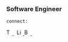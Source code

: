 ### Software Engineer
`connect:`

<p align="left">
  <a href="https://twitter.com/namestarlit">
  <img src="https://cdn.simpleicons.org/twitter/f5f5f5" alt="Twitter" height="16" width="16">
  </a>&nbsp; <!-- Adding non-breaking spaces -->
  <a href="https://www.linkedin.com/in/namestarlit/">
  <img src="https://cdn.simpleicons.org/linkedin/f5f5f5" alt="LinkedIn" height="16" width="16">
  </a>
  <a href="https://bento.me/starlit">
  <img src="https://cdn.simpleicons.org/bento/f5f5f5" alt="Bento" height="16" width="16">
  </a>&nbsp; <!-- Adding non-breaking spaces -->
</p>
